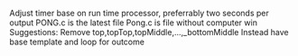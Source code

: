 Adjust timer base on run time processor, preferrably two seconds per output
PONG.c is the latest file
Pong.c is file without computer win
Suggestions:
  Remove top,topTop,topMiddle,...,_bottomMiddle
  Instead have base template and loop for outcome
